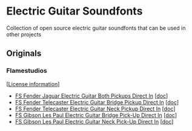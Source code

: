 # Electric Guitar Soundfonts
Collection of open source electric guitar soundfonts that can be used in other projects

## Originals

### Flamestudios

[[License information](SF2/FlameStudios/license.txt)]

- [FS Fender Jaguar Electric Guitar Both Pickups Direct In](SF2/FlameStudios/FS_Fender_Jaguar_Electric_Guitar_Both_Pickups_Direct_In/FS%20Fender%20Jaguar%20Electric%20Guitar%20Both%20Pickups%20Direct%20In.7z) [[doc](SF2/FlameStudios/FS_Fender_Jaguar_Electric_Guitar_Both_Pickups_Direct_In/FS%20Fender%20Jaguar%20Electric%20Guitar%20Both%20Pickups%20Direct%20In.pdf)]
- [FS Fender Telecaster Electric Guitar Bridge Pickup Direct In](SF2/FlameStudios/FS%20Fender%20Telecaster%20Electric%20Guitar%20Bridge%20Pickup%20Direct%20In/FS%20Fender%20Telecaster%20Electric%20Guitar%20Bridge%20Pickup%20Direct%20In.7z) [[doc](SF2/FlameStudios/FS%20Fender%20Telecaster%20Electric%20Guitar%20Bridge%20Pickup%20Direct%20In/FS%20Fender%20Telecaster%20Electric%20Guitar%20Bridge%20Pickup%20Direct%20In.pdf)]
- [FS Fender Telecaster Electric Guitar Neck Pickup Direct In](SF2/FlameStudios/FS%20Fender%20Telecaster%20Electric%20Guitar%20Neck%20Pickup%20Direct%20In/FS%20Fender%20Telecaster%20Electric%20Guitar%20Neck%20Pickup%20Direct%20In.7z) [[doc](SF2/FlameStudios/FS%20Fender%20Telecaster%20Electric%20Guitar%20Neck%20Pickup%20Direct%20In/FS%20Fender%20Telecaster%20Electric%20Guitar%20Neck%20Pickup%20Direct%20In.pdf)]
- [FS Gibson Les Paul Electric Guitar Bridge Pick-Up Direct In](SF2/FlameStudios/FS_Gibson_Les_Paul_Electric_Guitar_Bridge_Pickup_Direct_In/FS%20Gibson%20Les%20Paul%20Electric%20Guitar%20Bridge%20Pickup%20Direct%20In.7z) [[doc](SF2/FlameStudios/FS_Gibson_Les_Paul_Electric_Guitar_Bridge_Pickup_Direct_In/FS%20Gibson%20Les%20Paul%20Electric%20Guitar%20Bridge%20Pickup%20Direct%20In.pdf)]
- [FS Gibson Les Paul Electric Guitar Neck Pick-Up Direct In](SF2/FlameStudios/FS%20Gibson%20Les%20Paul%20Electric%20Guitar%20Neck%20Pickup%20Direct%20In/FS%20Gibson%20Les%20Paul%20Electric%20Guitar%20Neck%20Pickup%20Direct%20In.7z) [[doc](SF2/FlameStudios/FS%20Gibson%20Les%20Paul%20Electric%20Guitar%20Neck%20Pickup%20Direct%20In/FS%20Gibson%20Les%20Paul%20Electric%20Guitar%20Neck%20Pickup%20Direct%20In.pdf)]
